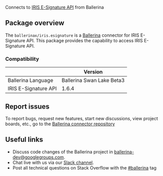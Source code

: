 Connects to [IRIS E-Signature API](https://www.iriscrm.com/api) from Ballerina

## Package overview
The `ballerinax/iris.esignature` is a [Ballerina](https://ballerina.io/) connector for IRIS E-Signature API.
This package provides the capability to access IRIS E-Signature API.

### Compatibility
|                               | Version                         |
|-------------------------------|---------------------------------|
| Ballerina Language            | Ballerina Swan Lake Beta3       | 
| IRIS E-Signature API          | 1.6.4                           |

## Report issues
To report bugs, request new features, start new discussions, view project boards, etc., go to the [Ballerina connector repository](https://github.com/ballerina-platform/ballerinax-openapi-connectors)

## Useful links
- Discuss code changes of the Ballerina project in [ballerina-dev@googlegroups.com](mailto:ballerina-dev@googlegroups.com).
- Chat live with us via our [Slack channel](https://ballerina.io/community/slack/).
- Post all technical questions on Stack Overflow with the [#ballerina](https://stackoverflow.com/questions/tagged/ballerina) tag
